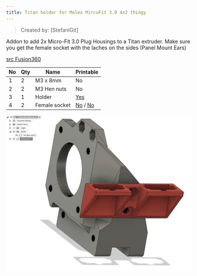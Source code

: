 ```yaml
---
title: Titan holder for Molex MircoFit 3.0 4x2 thingy
---
```


> Created by: [StefanIGit]

Addon to add 2x Micro-Fit 3.0 Plug Housings to a Titan extruder.
Make sure you get the female socket with the laches on the sides (Panel Mount Ears)

[src Fusion360](stl/Titan_Mircofit3.0_6x_v1.f3d)


| No | Qty | Name                                           | Printable |
| -- | --- | ---------------------------------------------- | --------- |
| 1  | 2   | M3 x 8mm                                       | No        |
| 2  | 2   | M3 Hen nuts                                    | No        |
| 3  | 1   | Holder                                         | [Yes](stl/Holder.stl)      |
| 4  | 2   | Female socket | [No](https://www.molex.com/molex/products/part-detail/crimp_housings/0430200810) / [No](https://www.amazon.com/Molex-8-Pin-Connector-4-20mm-0165-Mini-Fit/dp/B07DXJ5556/ref=sr_1_18?dchild=1&keywords=Molex+Micro-Fit+3.0+Dual+Row&qid=1633197562&sr=8-18) |



![not_cube](assets/holder_f360.png)
